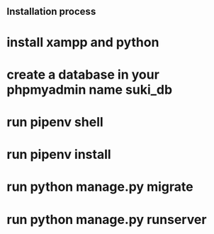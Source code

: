 ## Installation process

# install xampp and python

# create a database in your phpmyadmin name suki_db

# run pipenv shell

# run pipenv install

# run python manage.py migrate

# run python manage.py runserver